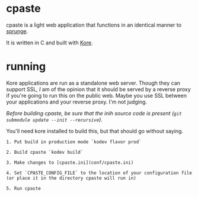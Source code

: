 # cpaste

cpaste is a light web application that functions in an identical manner to [sprunge](http://github.com/rupa/sprunge).

It is written in C and built with [Kore](https://github.com/jorisvink/kore).

# running

Kore applications are run as a standalone web server. Though they can support SSL, _I_ am of the opinion that it should 
be served by a reverse proxy if you're going to run this on the public web. Maybe you use SSL between your applications 
and your reverse proxy. I'm not judging.

_Before building cpaste, be sure that the inih source code is present (`git submodule update --init --recursive`)._

You'll need kore installed to build this, but that should go without saying.

    1. Put build in production mode `kodev flavor prod` 

    2. Build cpaste `kodev build`

    3. Make changes to [cpaste.ini](conf/cpaste.ini)

    4. Set `CPASTE_CONFIG_FILE` to the location of your configuration file (or place it in the directory cpaste will run in)

    5. Run cpaste

